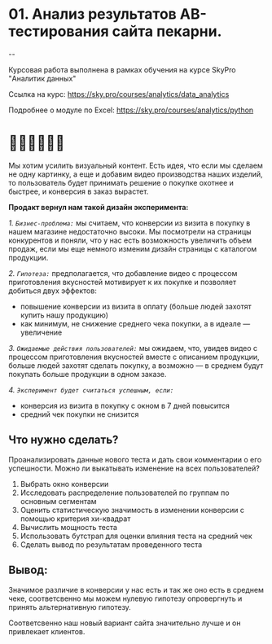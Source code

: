 #  01. Анализ результатов АB-тестирования сайта пекарни.
--

Курсовая работа выполнена в рамках обучения на курсе SkyPro "Аналитик данных"

Ссылка на курс: https://sky.pro/courses/analytics/data_analytics

Подробнее о модуле по Excel: https://sky.pro/courses/analytics/python

# 🥨👨🏻‍🍳🥐🥖 

Мы хотим усилить визуальный контент. Есть идея, что если мы сделаем не одну картинку, а еще и добавим видео производства наших изделий, то пользователь будет принимать решение о покупке охотнее и быстрее, и конверсия в заказ вырастет. 

__Продакт вернул нам такой дизайн эксперимента:__

*1. `Бизнес-проблема:`* мы считаем, что конверсии из визита в покупку в нашем магазине недостаточно высоки. Мы посмотрели на страницы конкурентов и поняли, что у нас есть возможность увеличить объем продаж, если мы еще немного изменим дизайн страницы с каталогом продукции. 

*2. `Гипотеза:`* предполагается, что добавление видео с процессом приготовления вкусностей мотивирует к их покупке и позволяет добиться двух эффектов:
   * повышение конверсии из визита в оплату (больше людей захотят купить нашу продукцию)
   * как минимум, не снижение среднего чека покупки, а в идеале — увеличение
    
*3. `Ожидаемые действия пользователей:`* мы ожидаем, что, увидев видео с процессом приготовления вкусностей вместе с описанием продукции, больше людей захотят сделать покупку, а возможно — в среднем будут покупать больше продукции в одном заказе.

*4. `Эксперимент будет считаться успешным, если:`*
   * конверсия из визита в покупку с окном в 7 дней повысится
   * средний чек покупки не снизится


## Что нужно сделать?

Проанализировать данные нового теста и дать свои комментарии о его успешности. Можно ли выкатывать изменение на всех пользователей?

1. Выбрать окно конверсии
2. Исследовать распределение пользователей по группам по основным сегментам
3. Оценить статистическую значимость в изменении конверсии с помощью критерия хи-квадрат
4. Вычислить мощность теста
5. Использовать бутстрап для оценки влияния теста на средний чек
6. Сделать вывод по результатам проведенного теста 

## Вывод:

Значимое различие в конверсии у нас есть и так же оно есть в среднем чеке, соответсвенно мы можем нулевую гипотезу опровергнуть и принять альтернативную гипотезу.

Соответсвенно наш новый вариант сайта значительно лучше и он привлекает клиентов.
